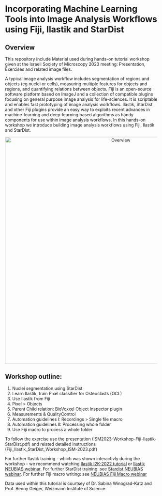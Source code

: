 # Incorporating Machine Learning Tools into Image Analysis Workflows using Fiji, Ilastik and StarDist  

## Overview

This repository include Material used during hands-on tutorial workshop given at the Israeli Society of Microscopy 2023 meeting: Presentation, Exercises and related image files. 

A typical image analysis workflow includes segmentation of regions and objects (eg nuclei or cells), measuring multiple features for objects and regions, and quantifying relations between objects. Fiji is an open-source software platform based on ImageJ and a collection of compatible plugins focusing on general purpose image analysis for life-sciences. It is scriptable and enables fast prototyping of image analysis workflows. Ilastik, StarDist and other Fiji plugins provide an easy way to exploits recent advances in machine-learning and deep-learning based algorithms as handy components for use within image analysis workflows. 
In this hands-on workshop we introduce building image analysis workflows using Fiji, Ilastik and StarDist. 

<p align="center">
<img src="https://github.com/WIS-MICC-CellObservatory/Fiji-Ilastik-Stardist-Tutorial-OsteoWorkflow/blob/main/WorkshopOverview.png" width="750" title="Overview">
	</p>

## Workshop outline:  

1. Nuclei segmentation using StarDist
2. Learn Ilastik, train Pixel classifier for Osteoclasts (OCL)
3. Use Ilastik from Fiji
4. Pixel > Objects  
5. Parent Child relation: BioVoxxel Object Inspector plugin
6. Measurements & QualityControl
7. Automation guidelines I:  Recordings > Single file macro
8. Automation guidelines II: Processing whole folder
9. Use Fiji macro to process a whole folder

To follow the exercise use the presentation (ISM2023-Workshop-Fiji-Ilastik-StarDist.pdf) and related detailed instructions (Fiji_Ilastik_StarDist_Workshop_ISM-2023.pdf)

For further Ilastik training - which was shown interactivly during the workshop - we recommend watching [Ilastik I2K-2022 tutorial](https://www.youtube.com/watch?v=F6KbJ487iiU) or [Ilastik NEUBIAS webinar](https://www.youtube.com/watch?v=_ValtSLeAr0). 
For further StarDist training: see [Stardist NEUBIAS webinar](https://www.youtube.com/watch?v=Amn_eHRGX5M). 
For further Fiji macro writing: see [NEUBIAS Fiji Macro webinar](https://www.youtube.com/watch?v=o8tfkdcd3DA)

Data used within this tutorial is courtsey of Dr. Sabina Winograd-Katz and Prof. Benny Geiger, Weizmann Institute of Science

 
  
